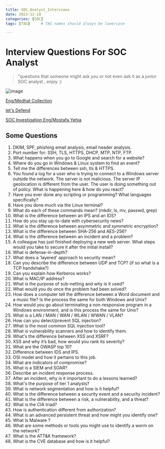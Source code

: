 ```yaml
---
title: SOC_Analyst_Interviews
date: 2023-12-19
categories: [SOC]
tags: [TAG]     # TAG names should always be lowercase

---
```


# Interview Questions For SOC Analyst

> "questions that someone might ask you or not even ask it as a junior SOC analyst , enjoy :)

![image](https://firebasestorage.googleapis.com/v0/b/avatars-2aed4.appspot.com/o/question-block-super-mario-bros-movie-1920x1080-v0-uvpf49pahfxa1.jpg?alt=media&token=bc20d977-bcfe-4ae3-8ac6-245a91cbc534)


[Eng/Medhat Collection](https://0xmedhat.gitbook.io/whoami/soc-interviews)

[let's Defend](https://github.com/LetsDefend/SOC-Interview-Questions)

[SOC Investigation Eng/Mostafa Yehia](https://www.youtube.com/playlist?list=PLdUDP-atVHBoDae43tcUZnW1YsjoPJRvP)


## Some Questions 

1. DKIM, SPF, phishing email analysis, email header analysis.
2. Port number for: SSH, TLS, HTTPS, DHCP, MTP, NTP, FTP.
3. What happens when you go to Google and search for a website?
4. Where do you go in Windows & Linux system to find an event?
5. Tell me the differences between ssh, tls & HTTPS.
6. You found a log for a user who is trying to connect to a Windows server outside the network. The server is not malicious. The server IP geolocation is different from the user. The user is doing something out of policy. What is happening here & how do you react?
7. Have you ever done any scripting or programming? What languages specifically?
8.  Have you done much via the Linux terminal?
9.  What do each of these commands mean? (mkdir, ls, mv, passwd, grep)
10. What is the difference between an IPS and an IDS?
11. How do you stay up-to-date with cybersecurity news?
12. What is the difference between asymmetric and symmetric encryption?
13. What is the difference between SHA-256 and AES-256?
14. What is the difference between an incident and a problem?
15. A colleague has just finished deploying a new web server. What steps would you take to secure it after the initial install?
16. What is defense-in-depth?
17. What does a 'layered' approach to security mean?
18. Can you describe the difference between UDP and TCP? (if so what is a TCP handshake?)
19. Can you explain how Kerberos works?
20. What is MAC/IP address?
21. What is the purpose of sub-netting and why is it used?
22. What would you do once the problem had been solved?
23. How does a computer tell the difference between a Word document and a music file? Is the process the same for both Windows and Unix?
24. How would you go about terminating a non-responsive program in a Windows environment, and is this process the same for Unix?
25. What is a LAN / MAN / WAN / WLAN / WWAN / VLAN?
26. How can you detect/prevent SQL injection?
27. What is the most common SQL injection tool?
28. What is  vulnerability scanners and how to identify them.
29. What's the difference between XSS and XSRF?
30. XSS and why it’s bad, how would you rank its severity?
31. What are the OWASP top 10?
32. Difference between IDS and IPS.
33. OSI model and how it pertains to this job.
34. What are indicators of compromise?
35. What is a SIEM and SOAR?
36. Describe an incident response process.
37. After an incident, why is it important to do a lessons learned?
38. What's the purpose of tier 1 analysts?
39. What is network segmentation and how is it helpful?
40. What is the difference between a security event and a security incident?
41. What is the difference between a risk, a vulnerability, and a threat?
42. What is the CIA triad?
43. How is authentication different from authorization?
44. What is an advanced persistent threat and how might you identify one?
45. What Is Malware ?
46. What are some methods or tools you might use to identify a worm on the network?
47. What is the ATT&K framework?
48. What is the CVE database and how is it helpful?